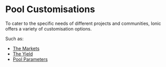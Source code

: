 # Pool Customisations

To cater to the specific needs of different projects and communities, Ionic offers a variety of customisation options.

Such as:

* [The Markets](the-markets.md)
* [The Yield](the-yield.md)
* [Pool Parameters](pool-parameters.md)
